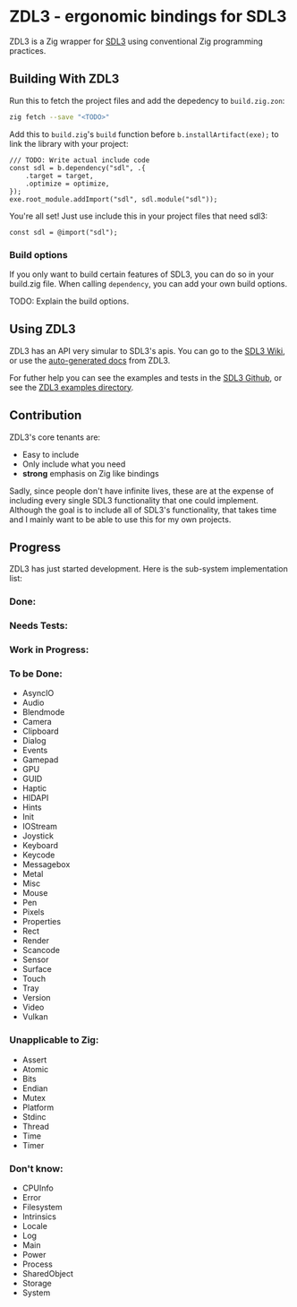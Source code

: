 # ZDL3 - ergonomic bindings for SDL3

ZDL3 is a Zig wrapper for [SDL3](https://www.libsdl.org) using conventional Zig programming practices.

## Building With ZDL3

Run this to fetch the project files and add the depedency to ```build.zig.zon```:
```bash
zig fetch --save "<TODO>"
```
Add this to ```build.zig```'s ```build``` function before ```b.installArtifact(exe);``` to link the library with your project:
```zig
/// TODO: Write actual include code
const sdl = b.dependency("sdl", .{
    .target = target,
    .optimize = optimize,
});
exe.root_module.addImport("sdl", sdl.module("sdl"));
```
You're all set! Just use include this in your project files that need sdl3:
```zig
const sdl = @import("sdl");
```

### Build options

If you only want to build certain features of SDL3, you can do so in your build.zig file. When calling ```dependency```, you can add your own build options.

TODO: Explain the build options.

## Using ZDL3

ZDL3 has an API very simular to SDL3's apis. You can go to the [SDL3 Wiki](https://wiki.libsdl.org/SDL3/FrontPage), or use the [auto-generated docs]() from ZDL3.

For futher help you can see the examples and tests in the [SDL3 Github](https://github.com/libsdl-org/SDL), or see the [ZDL3 examples directory]().

## Contribution

ZDL3's core tenants are:
 - Easy to include
 - Only include what you need
 - **strong** emphasis on Zig like bindings

Sadly, since people don't have infinite lives, these are at the expense of including every single SDL3 functionality that one could implement. Although the goal is to include all of SDL3's functionality, that takes time and I mainly want to be able to use this for my own projects.

## Progress

ZDL3 has just started development. Here is the sub-system implementation list:
### Done: 
### Needs Tests:
### Work in Progress:
### To be Done:
 - AsyncIO
 - Audio
 - Blendmode
 - Camera
 - Clipboard
 - Dialog
 - Events
 - Gamepad
 - GPU
 - GUID
 - Haptic
 - HIDAPI
 - Hints
 - Init
 - IOStream
 - Joystick
 - Keyboard
 - Keycode
 - Messagebox
 - Metal
 - Misc
 - Mouse
 - Pen
 - Pixels
 - Properties
 - Rect
 - Render
 - Scancode
 - Sensor
 - Surface
 - Touch
 - Tray
 - Version
 - Video
 - Vulkan
### Unapplicable to Zig:
 - Assert
 - Atomic
 - Bits
 - Endian
 - Mutex
 - Platform
 - Stdinc
 - Thread
 - Time
 - Timer
### Don't know:
 - CPUInfo
 - Error
 - Filesystem
 - Intrinsics
 - Locale
 - Log
 - Main
 - Power
 - Process
 - SharedObject
 - Storage
 - System